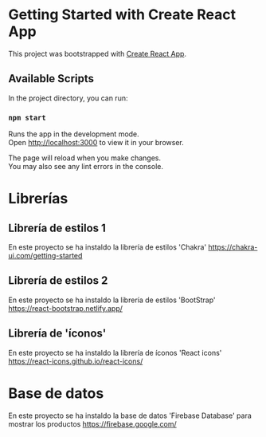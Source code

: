 
# Getting Started with Create React App

This project was bootstrapped with [Create React App](https://github.com/facebook/create-react-app).

## Available Scripts

In the project directory, you can run:

### `npm start`

Runs the app in the development mode.\
Open [http://localhost:3000](http://localhost:3000) to view it in your browser.

The page will reload when you make changes.\
You may also see any lint errors in the console.

# Librerías

## Librería de estilos 1

En este  proyecto se ha instaldo la librería de estilos 'Chakra' 
https://chakra-ui.com/getting-started

## Librería de estilos 2

En este  proyecto se ha instaldo la librería de estilos 'BootStrap' 
https://react-bootstrap.netlify.app/

##  Librería de 'íconos'

En este  proyecto se ha instaldo la librería de íconos 'React icons' 
https://react-icons.github.io/react-icons/


# Base de datos
En este  proyecto se ha instaldo la base de datos 'Firebase Database' para mostrar los productos
https://firebase.google.com/








